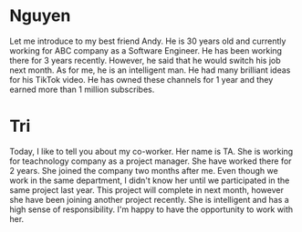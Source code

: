 # Nguyen
Let me introduce to my best friend Andy. He is 30 years old and currently working for ABC company as a Software Engineer. He has been working there for 3 years recently. However, he said that he would switch his job next month.
As for me, he is an intelligent man. He had many brilliant ideas for his TikTok video. He has owned these channels for 1 year and they earned more than 1 million subscribes.

# Tri
Today, I like to tell you about my co-worker. Her name is TA. She is working for teachnology company as a project manager.  She have worked there for 2 years. She joined the company two months after me. Even though we work in the same department, I didn't know her until we participated in the same project last year.  This project will complete in next month, however she have been joining another project recently. She is intelligent and has a high sense of responsibility. I'm happy to have the opportunity to work with her.